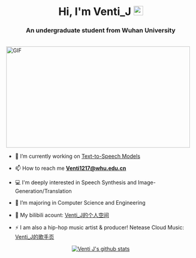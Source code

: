 <div align="center">
   <h1>Hi, I'm Venti_J</a> <img src="https://media.giphy.com/media/hvRJCLFzcasrR4ia7z/giphy.gif" width="25px"> </h1>
</div>   
<h3 align="center">An undergraduate student from Wuhan University</h3>

<br />
<img align="center" height="270px" width="490px" alt="GIF" src="https://i.redd.it/80nk886k9cb71.gif"/>

- 🔭 I’m currently working on [Text-to-Speech Models](https://github.com/JOETtheIV/VITS-Paimon)

- 📫 How to reach me **Venti1217@whu.edu.cn**

- 💻 I'm deeply interested in Speech Synthesis and Image-Generation/Translation

- 📄 I’m majoring in Computer Science and Engineering

- 🍰 My bilibili acount: [Venti_J的个人空间](https://b23.tv/6tNEr6t)

- ⚡ I am also a hip-hop music artist & producer!   Netease Cloud Music: [Venti_J的歌手页](https://music.163.com/#/artist?app_version=8.8.20&id=37561474&dlt=0846)

 <p align="center" >
 <a href="https://github.com/JOETtheIV/github-readme-stats"><img align="center" src="https://github-readme-stats.vercel.app/api?username=JOETtheIV&show_icons=true&include_all_commits=true&theme=tokyonight&hide_border=flase" alt="Venti J's github stats" /></a> 

